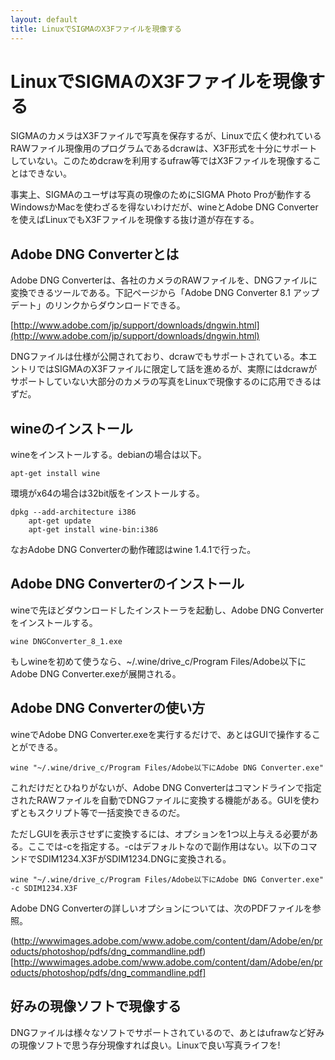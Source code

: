 ```yaml
---
layout: default
title: LinuxでSIGMAのX3Fファイルを現像する
---
```


# LinuxでSIGMAのX3Fファイルを現像する

SIGMAのカメラはX3Fファイルで写真を保存するが、Linuxで広く使われているRAWファイル現像用のプログラムであるdcrawは、X3F形式を十分にサポートしていない。このためdcrawを利用するufraw等ではX3Fファイルを現像することはできない。

事実上、SIGMAのユーザは写真の現像のためにSIGMA Photo Proが動作するWindowsかMacを使わざるを得ないわけだが、wineとAdobe DNG Converterを使えばLinuxでもX3Fファイルを現像する抜け道が存在する。

## Adobe DNG Converterとは

Adobe DNG Converterは、各社のカメラのRAWファイルを、DNGファイルに変換できるツールである。下記ページから「Adobe DNG Converter 8.1 アップデート」のリンクからダウンロードできる。

[http://www.adobe.com/jp/support/downloads/dngwin.html](http://www.adobe.com/jp/support/downloads/dngwin.html)

DNGファイルは仕様が公開されており、dcrawでもサポートされている。本エントリではSIGMAのX3Fファイルに限定して話を進めるが、実際にはdcrawがサポートしていない大部分のカメラの写真をLinuxで現像するのに応用できるはずだ。

## wineのインストール

wineをインストールする。debianの場合は以下。

    apt-get install wine

環境がx64の場合は32bit版をインストールする。

    dpkg --add-architecture i386
		apt-get update
		apt-get install wine-bin:i386

なおAdobe DNG Converterの動作確認はwine 1.4.1で行った。

## Adobe DNG Converterのインストール

wineで先ほどダウンロードしたインストーラを起動し、Adobe DNG Converterをインストールする。

    wine DNGConverter_8_1.exe

もしwineを初めて使うなら、~/.wine/drive_c/Program Files/Adobe以下にAdobe DNG Converter.exeが展開される。

## Adobe DNG Converterの使い方

wineでAdobe DNG Converter.exeを実行するだけで、あとはGUIで操作することができる。

    wine "~/.wine/drive_c/Program Files/Adobe以下にAdobe DNG Converter.exe"

これだけだとひねりがないが、Adobe DNG Converterはコマンドラインで指定されたRAWファイルを自動でDNGファイルに変換する機能がある。GUIを使わずともスクリプト等で一括変換できるのだ。

ただしGUIを表示させずに変換するには、オプションを1つ以上与える必要がある。ここでは-cを指定する。-cはデフォルトなので副作用はない。以下のコマンドでSDIM1234.X3FがSDIM1234.DNGに変換される。

    wine "~/.wine/drive_c/Program Files/Adobe以下にAdobe DNG Converter.exe" -c SDIM1234.X3F

Adobe DNG Converterの詳しいオプションについては、次のPDFファイルを参照。

(http://wwwimages.adobe.com/www.adobe.com/content/dam/Adobe/en/products/photoshop/pdfs/dng_commandline.pdf)[http://wwwimages.adobe.com/www.adobe.com/content/dam/Adobe/en/products/photoshop/pdfs/dng_commandline.pdf]

## 好みの現像ソフトで現像する

DNGファイルは様々なソフトでサポートされているので、あとはufrawなど好みの現像ソフトで思う存分現像すれば良い。Linuxで良い写真ライフを!

